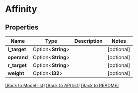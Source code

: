 # Affinity

## Properties

| Name         | Type               | Description | Notes      |
| ------------ | ------------------ | ----------- | ---------- |
| **l_target** | Option<**String**> |             | [optional] |
| **operand**  | Option<**String**> |             | [optional] |
| **r_target** | Option<**String**> |             | [optional] |
| **weight**   | Option<**i32**>    |             | [optional] |

[[Back to Model list]](../README.md#documentation-for-models)
[[Back to API list]](../README.md#documentation-for-api-endpoints)
[[Back to README]](../README.md)
